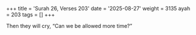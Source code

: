 +++
title = 'Surah 26, Verses 203'
date = '2025-08-27'
weight = 3135
ayah = 203
tags = []
+++

Then they will cry, “Can we be allowed more time?”